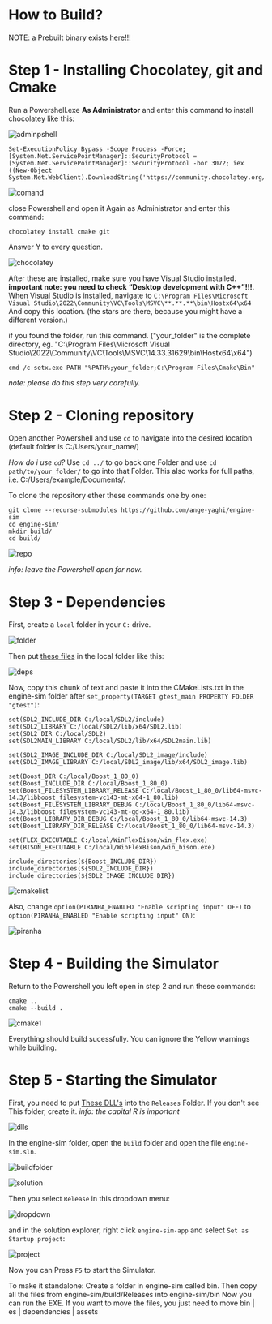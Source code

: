 # How to Build?

NOTE: a Prebuilt binary exists [here!!!](https://github.com/ange-yaghi/engine-sim/tags)

# Step 1 - Installing Chocolatey, git and Cmake

Run a Powershell.exe **As Administrator** and enter this command to install chocolatey like this:

![adminpshell](https://cdn.discordapp.com/attachments/794975038616895488/1008036672736342086/unknown.png)
```
Set-ExecutionPolicy Bypass -Scope Process -Force; [System.Net.ServicePointManager]::SecurityProtocol = [System.Net.ServicePointManager]::SecurityProtocol -bor 3072; iex ((New-Object System.Net.WebClient).DownloadString('https://community.chocolatey.org/install.ps1'))
```
![comand](https://cdn.discordapp.com/attachments/794975038616895488/1008037125448548402/unknown.png)

close Powershell and open it Again as Administrator and enter this command:
```
chocolatey install cmake git
```
Answer Y to every question.

![chocolatey](https://cdn.discordapp.com/attachments/794975038616895488/1008037498640928868/unknown.png)

After these are installed, make sure you have Visual Studio installed. **important note: you need to check “Desktop development with C++”!!!**.
When Visual Studio is installed, navigate to `C:\Program Files\Microsoft Visual Studio\2022\Community\VC\Tools\MSVC\**.**.**\bin\Hostx64\x64`
And copy this location. (the stars are there, because you might have a different version.)

if you found the folder, run this command. ("your_folder" is the complete directory, eg. "C:\Program Files\Microsoft Visual Studio\2022\Community\VC\Tools\MSVC\14.33.31629\bin\Hostx64\x64")

```
cmd /c setx.exe PATH "%PATH%;your_folder;C:\Program Files\Cmake\Bin"
```
*note: please do this step very carefully.*

# Step 2 - Cloning repository

Open another Powershell and use `cd` to navigate into the desired location (default folder is C:/Users/your_name/)

*How do i use `cd`?*
Use `cd ../` to go back one Folder and use `cd path/to/your_folder/` to go into that Folder. This also works for full paths, i.e. C:/Users/example/Documents/.

To clone the repository ether these commands one by one:
```
git clone --recurse-submodules https://github.com/ange-yaghi/engine-sim
cd engine-sim/
mkdir build/
cd build/
```
![repo](https://cdn.discordapp.com/attachments/794975038616895488/1008038407362064404/unknown.png)

*info: leave the Powershell open for now.*

# Step 3 - Dependencies

First, create a `local` folder in your `C:` drive.

![folder](https://cdn.discordapp.com/attachments/794975038616895488/1008038688393015326/unknown.png)

Then put [these files](https://mega.nz/file/PyIkWDjT#AbKPu2AdwqL56wgsINcUP1Q9I6P2vEcMf1a5_T-lLx4) in the local folder like this:

![deps](https://cdn.discordapp.com/attachments/794975038616895488/1008042014291529789/unknown.png)

Now, copy this chunk of text and paste it into the CMakeLists.txt in the engine-sim folder after `set_property(TARGET gtest_main PROPERTY FOLDER "gtest")`:
```
set(SDL2_INCLUDE_DIR C:/local/SDL2/include)
set(SDL2_LIBRARY C:/local/SDL2/lib/x64/SDL2.lib)
set(SDL2_DIR C:/local/SDL2)
set(SDL2MAIN_LIBRARY C:/local/SDL2/lib/x64/SDL2main.lib)

set(SDL2_IMAGE_INCLUDE_DIR C:/local/SDL2_image/include)
set(SDL2_IMAGE_LIBRARY C:/local/SDL2_image/lib/x64/SDL2_image.lib)

set(Boost_DIR C:/local/Boost_1_80_0)
set(Boost_INCLUDE_DIR C:/local/Boost_1_80_0)
set(Boost_FILESYSTEM_LIBRARY_RELEASE C:/local/Boost_1_80_0/lib64-msvc-14.3/libboost_filesystem-vc143-mt-x64-1_80.lib)
set(Boost_FILESYSTEM_LIBRARY_DEBUG C:/local/Boost_1_80_0/lib64-msvc-14.3/libboost_filesystem-vc143-mt-gd-x64-1_80.lib)
set(Boost_LIBRARY_DIR_DEBUG C:/local/Boost_1_80_0/lib64-msvc-14.3)
set(Boost_LIBRARY_DIR_RELEASE C:/local/Boost_1_80_0/lib64-msvc-14.3)

set(FLEX_EXECUTABLE C:/local/WinFlexBison/win_flex.exe)
set(BISON_EXECUTABLE C:/local/WinFlexBison/win_bison.exe)

include_directories(${Boost_INCLUDE_DIR})
include_directories(${SDL2_INCLUDE_DIR})
include_directories(${SDL2_IMAGE_INCLUDE_DIR})
```

![cmakelist](https://cdn.discordapp.com/attachments/794975038616895488/1008042756083568720/unknown.png)

Also, change `option(PIRANHA_ENABLED "Enable scripting input" OFF)` to `option(PIRANHA_ENABLED "Enable scripting input" ON)`:

![piranha](https://cdn.discordapp.com/attachments/794975038616895488/1008049103986511964/unknown.png)

# Step 4 - Building the Simulator

Return to the Powershell you left open in step 2 and run these commands:
```
cmake ..
cmake --build .
```

![cmake1](https://cdn.discordapp.com/attachments/794975038616895488/1008043402698424401/unknown.png)

Everything should build sucessfully. You can ignore the Yellow warnings while building.

# Step 5 - Starting the Simulator

First, you need to put [These DLL's](https://cdn.discordapp.com/attachments/794975038616895488/1008047097020436500/DLLs.zip) into the `Releases` Folder.
If you don't see This folder, create it. *info: the capital R is important*

![dlls](https://cdn.discordapp.com/attachments/794975038616895488/1008047688429871125/unknown.png)

In the engine-sim folder, open the `build` folder and open the file `engine-sim.sln`.

![buildfolder](https://cdn.discordapp.com/attachments/794975038616895488/1008044394156408922/unknown.png)

![solution](https://cdn.discordapp.com/attachments/794975038616895488/1008044430336467014/unknown.png)

Then you select `Release` in this dropdown menu:

![dropdown](https://cdn.discordapp.com/attachments/794975038616895488/1008045055250014229/unknown.png)

and in the solution explorer, right click `engine-sim-app` and select `Set as Startup project`:

![project](https://cdn.discordapp.com/attachments/794975038616895488/1008045401309462559/unknown.png)

Now you can Press `F5` to start the Simulator.

To make it standalone:
Create a folder in engine-sim called bin. 
Then copy all the files from engine-sim/build/Releases into engine-sim/bin
Now you can run the EXE. If you want to move the files, you just need to move bin | es | dependencies | assets
